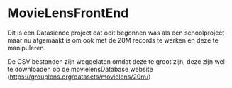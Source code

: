 # MovieLensFrontEnd

Dit is een Datasience project dat ooit begonnen was als een schoolproject maar nu afgemaakt is om ook met de 20M records te werken en deze te manipuleren. 

De CSV bestanden zijn weggelaten omdat deze te groot zijn, deze zijn wel te downloaden op de movielensDatabase website (https://grouplens.org/datasets/movielens/20m/)
